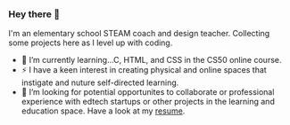 ### Hey there 👋
I'm an elementary school STEAM coach and design teacher. Collecting some projects here as I level up with coding.
- 🌱 I’m currently learning...C, HTML, and CSS in the CS50 online course.
- ⚡ I have a keen interest in creating physical and online spaces that instigate and nuture self-directed learning.
- 🤔 I’m looking for potential opportunites to collaborate or professional experience with edtech startups or other projects in the learning and education space. Have a look at my [resume](https://tspraul.github.io/tspraul/cv/).

<!--
**tspraul/tspraul** is a ✨ _special_ ✨ repository because its `README.md` (this file) appears on your GitHub profile.

Here are some ideas to get you started:

- 🔭 I’m currently working on ...
- 🌱 I’m currently learning ...
- 👯 I’m looking to collaborate on ...
- 🤔 I’m looking for help with ...
- 💬 Ask me about ...
- 📫 How to reach me: ...
- 😄 Pronouns: ...
- ⚡ Fun fact: ...
-->
